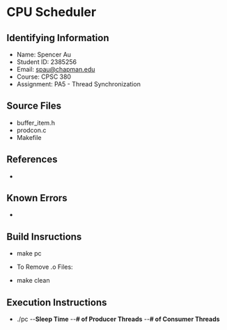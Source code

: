 # CPU Scheduler



## Identifying Information

* Name: Spencer Au
* Student ID: 2385256
* Email: spau@chapman.edu
* Course: CPSC 380
* Assignment: PA5 - Thread Synchronization

## Source Files

* buffer_item.h
* prodcon.c
* Makefile

## References

* 



## Known Errors

*

## Build Insructions

* make pc

* To Remove .o Files: 
* make clean

## Execution Instructions

* ./pc --**Sleep Time** --**# of Producer Threads** --**# of Consumer Threads**
